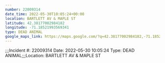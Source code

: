 ```yaml
---
number: 22009314
date_time: 2022-05-30T10:05:24+00:00
location: BARTLETT AV & MAPLE ST
latitude: 42.38177002984182
longitude: -71.18521993569341
type: DEAD ANIMAL
google_maps_link: https://maps.google.com/?q=42.38177002984182,-71.18521993569341
---
```


;;;Incident #: 22009314   Date: 2022-05-30 10:05:24   Type: DEAD ANIMAL;;;Location: BARTLETT AV & MAPLE ST
